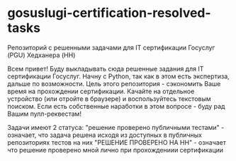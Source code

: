 # gosuslugi-certification-resolved-tasks
Репозиторий с решенными задачами для IT сертификации Госуслуг (PGU) Хедханера (HH)

Всем привет! Буду выкладывать сюда решенные задания для IT cертификации Госуслуг. Начну с Python, так как в этом есть экспертиза, дальше по возможности. Цель этого репозитория - сэкономить Ваше время на прохождении сертификации. Качайте на отдельное устройство (или отройте в браузере) и воспользуйтесь текстовым поиском. Если есть собственные наработки в этом вопросе - буду рад Вашим пулл-реквестам!

Задачи имеют 2 статуса: 
"решение проверено публичными тестами" - означает, что задача решена исходя из доступных в публичных репозиториях тестов на них
"РЕШЕНИЕ ПРОВЕРЕНО НА НН" - означает что решение проверено мной лично при прохождениии сертификации 
